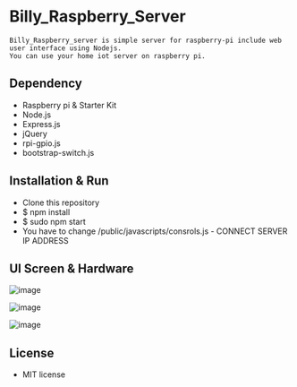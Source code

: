 # Billy_Raspberry_Server
	Billy_Raspberry_server is simple server for raspberry-pi include web user interface using Nodejs.
	You can use your home iot server on raspberry pi.

## Dependency
* 	Raspberry pi & Starter Kit
* 	Node.js
* 	Express.js
* 	jQuery
* 	rpi-gpio.js
*	bootstrap-switch.js 	

## Installation & Run

*	Clone this repository
*	$ npm install
* 	$ sudo npm start
* 	You have to change /public/javascripts/consrols.js - CONNECT SERVER IP ADDRESS
	

## UI Screen & Hardware 

![image](https://github.com/bipark/billy_raspberry_server/blob/master/html.jpg?raw=true)


![image](https://github.com/bipark/billy_raspberry_server/blob/master/raspberry.jpg?raw=true)


![image](https://github.com/bipark/billy_raspberry_server/blob/master/raspberry-pin.jpg?raw=true)

## License
*	MIT license